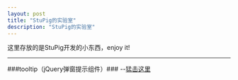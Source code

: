 ```yaml
---
layout: post
title: "StuPig的实验室"
description: "StuPig的实验室"
---
```


这里存放的是StuPig开发的小东西，enjoy it!

---
###tooltip（jQuery弹窗提示组件）###
--[猛击这里](./tooltip)